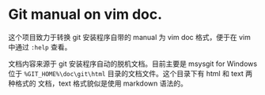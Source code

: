 # Git manual on vim doc.

这个项目致力于转换 git 安装程序自带的 manual 为 vim doc 格式，便于在 vim 中通过
`:help` 查看。

文档内容来源于 git 安装程序自动的脱机文档。目前主要是 msysgit for Windows 位于
`%GIT_HOME%\doc\git\html` 目录的文档文件。这个目录下有 html 和 text 两种格式的
文档，text 格式貌似是使用 markdown 语法的。
